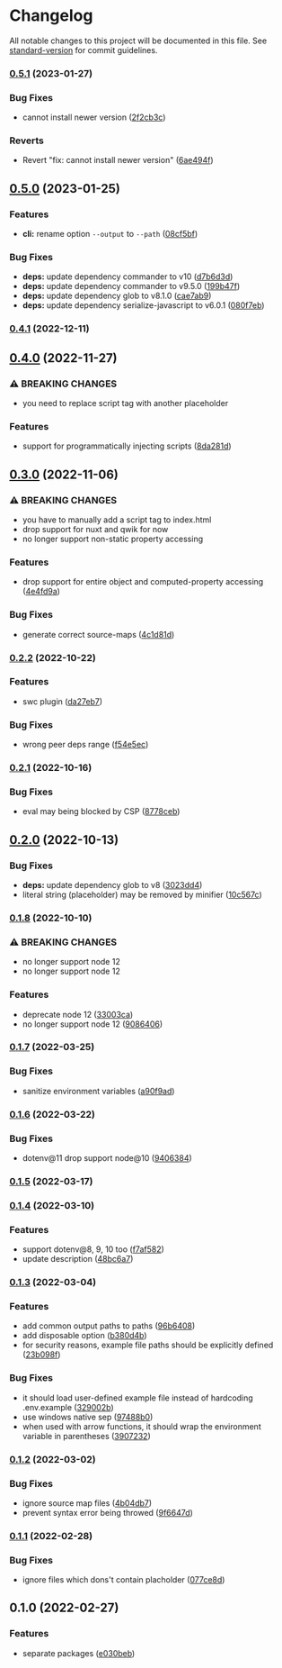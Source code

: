 # Changelog

All notable changes to this project will be documented in this file. See [standard-version](https://github.com/conventional-changelog/standard-version) for commit guidelines.

### [0.5.1](https://github.com/iendeavor/import-meta-env/compare/cli0.5.0...cli0.5.1) (2023-01-27)


### Bug Fixes

* cannot install newer version ([2f2cb3c](https://github.com/iendeavor/import-meta-env/commit/2f2cb3cb9f450b322d31bfeec4fa2b44826ba693))


### Reverts

* Revert "fix: cannot install newer version" ([6ae494f](https://github.com/iendeavor/import-meta-env/commit/6ae494f2df91f593781e1e5f5e46b9de430d8865))

## [0.5.0](https://github.com/iendeavor/import-meta-env/compare/cli0.4.1...cli0.5.0) (2023-01-25)


### Features

* **cli:** rename option `--output` to `--path` ([08cf5bf](https://github.com/iendeavor/import-meta-env/commit/08cf5bfad9e22985d73f299746777d5962c2ea0f))


### Bug Fixes

* **deps:** update dependency commander to v10 ([d7b6d3d](https://github.com/iendeavor/import-meta-env/commit/d7b6d3da733db25acfab1b00fa0cd7b226f141a8))
* **deps:** update dependency commander to v9.5.0 ([199b47f](https://github.com/iendeavor/import-meta-env/commit/199b47f23898896a568d225f901f52f97ff8f98a))
* **deps:** update dependency glob to v8.1.0 ([cae7ab9](https://github.com/iendeavor/import-meta-env/commit/cae7ab98197287bdde230c8dc21fefab43d6e509))
* **deps:** update dependency serialize-javascript to v6.0.1 ([080f7eb](https://github.com/iendeavor/import-meta-env/commit/080f7eb997ceeda50d5c067303e853aed657b165))

### [0.4.1](https://github.com/iendeavor/import-meta-env/compare/cli0.4.0...cli0.4.1) (2022-12-11)

## [0.4.0](https://github.com/iendeavor/import-meta-env/compare/cli0.3.0...cli0.4.0) (2022-11-27)


### ⚠ BREAKING CHANGES

* you need to replace script tag with another placeholder

### Features

* support for programmatically injecting scripts ([8da281d](https://github.com/iendeavor/import-meta-env/commit/8da281dd6eae0f43d4db92e1bbfe28f70f1065bf))

## [0.3.0](https://github.com/iendeavor/import-meta-env/compare/cli0.2.2...cli0.3.0) (2022-11-06)


### ⚠ BREAKING CHANGES

* you have to manually add a script tag to index.html
* drop support for nuxt and qwik for now
* no longer support non-static property accessing

### Features

* drop support for entire object and computed-property accessing ([4e4fd9a](https://github.com/iendeavor/import-meta-env/commit/4e4fd9aa54710eafbb79e79aa340ea53e0e864a7))


### Bug Fixes

* generate correct source-maps ([4c1d81d](https://github.com/iendeavor/import-meta-env/commit/4c1d81dc929f104546671fb91e55c26f2fd4061a))

### [0.2.2](https://github.com/iendeavor/import-meta-env/compare/cli0.2.1...cli0.2.2) (2022-10-22)


### Features

* swc plugin ([da27eb7](https://github.com/iendeavor/import-meta-env/commit/da27eb7f305a4cb2e415588b78387d53a29f193d))


### Bug Fixes

* wrong peer deps range ([f54e5ec](https://github.com/iendeavor/import-meta-env/commit/f54e5ec3b7610203fbd24f734a3ff5af61d903dc))

### [0.2.1](https://github.com/iendeavor/import-meta-env/compare/cli0.2.0...cli0.2.1) (2022-10-16)


### Bug Fixes

* eval may being blocked by CSP ([8778ceb](https://github.com/iendeavor/import-meta-env/commit/8778ceb356c9696177a295c4347d3c5fc6f7f723))

## [0.2.0](https://github.com/iendeavor/import-meta-env/compare/cli0.1.8...cli0.2.0) (2022-10-13)


### Bug Fixes

* **deps:** update dependency glob to v8 ([3023dd4](https://github.com/iendeavor/import-meta-env/commit/3023dd430922ceded97874b09dd637ec5574ce85))
* literal string (placeholder) may be removed by minifier ([10c567c](https://github.com/iendeavor/import-meta-env/commit/10c567c288dfee2da866910cf895fb1c00fa338d))

### [0.1.8](https://github.com/iendeavor/import-meta-env/compare/cli0.1.7...cli0.1.8) (2022-10-10)


### ⚠ BREAKING CHANGES

* no longer support node 12
* no longer support node 12

### Features

* deprecate node 12 ([33003ca](https://github.com/iendeavor/import-meta-env/commit/33003ca1045dcaa28dde6d12f577b07aa6e0951a))
* no longer support node 12 ([9086406](https://github.com/iendeavor/import-meta-env/commit/908640683e0dff593816c75903da51f971943863))

### [0.1.7](https://github.com/iendeavor/import-meta-env/compare/cli0.1.6...cli0.1.7) (2022-03-25)


### Bug Fixes

* sanitize environment variables ([a90f9ad](https://github.com/iendeavor/import-meta-env/commit/a90f9ad47dec0b7903ddfe9f1cd73bc975d78a19))

### [0.1.6](https://github.com/iendeavor/import-meta-env/compare/cli0.1.5...cli0.1.6) (2022-03-22)


### Bug Fixes

* dotenv@11 drop support node@10 ([9406384](https://github.com/iendeavor/import-meta-env/commit/940638468ce164a214a74dbd11035c1cf4898759))

### [0.1.5](https://github.com/iendeavor/import-meta-env/compare/cli0.1.4...cli0.1.5) (2022-03-17)

### [0.1.4](https://github.com/iendeavor/import-meta-env/compare/cli0.1.3...cli0.1.4) (2022-03-10)


### Features

* support dotenv@8, 9, 10 too ([f7af582](https://github.com/iendeavor/import-meta-env/commit/f7af5828a716c3348a8373e50b0e20c9c42c86c3))
* update description ([48bc6a7](https://github.com/iendeavor/import-meta-env/commit/48bc6a71a1c00b5066a376f07c44fd5204fa9fd7))

### [0.1.3](https://github.com/iendeavor/import-meta-env/compare/cli0.1.2...cli0.1.3) (2022-03-04)


### Features

* add common output paths to paths ([96b6408](https://github.com/iendeavor/import-meta-env/commit/96b6408487f2323bfad6ac00e5804255cc2d70e7))
* add disposable option ([b380d4b](https://github.com/iendeavor/import-meta-env/commit/b380d4bfdccf8186fbf2917184e0bd651c3bd19a))
* for security reasons, example file paths should be explicitly defined ([23b098f](https://github.com/iendeavor/import-meta-env/commit/23b098f0a5921dabfdd51cab1d345cc0c8c0eda1))


### Bug Fixes

* it should load user-defined example file instead of hardcoding .env.example ([329002b](https://github.com/iendeavor/import-meta-env/commit/329002b2f6f79162096463f3bd8558d680b4fe7b))
* use windows native sep ([97488b0](https://github.com/iendeavor/import-meta-env/commit/97488b06b771171b219478da16721ae893295952))
* when used with arrow functions, it should wrap the environment variable in parentheses ([3907232](https://github.com/iendeavor/import-meta-env/commit/3907232f8430be0c2e2f0133eb0140617663ccbf))

### [0.1.2](https://github.com/iendeavor/import-meta-env/compare/cli0.1.1...cli0.1.2) (2022-03-02)


### Bug Fixes

* ignore source map files ([4b04db7](https://github.com/iendeavor/import-meta-env/commit/4b04db7fea793a5eb25db08da0ad2cf796cac0a0))
* prevent syntax error being throwed ([9f6647d](https://github.com/iendeavor/import-meta-env/commit/9f6647dea60890b94cd56cd9e427472640150d45))

### [0.1.1](https://github.com/iendeavor/import-meta-env/compare/cli0.1.0...cli0.1.1) (2022-02-28)


### Bug Fixes

* ignore files which dons't contain placholder ([077ce8d](https://github.com/iendeavor/import-meta-env/commit/077ce8d2226d4a10aacf2805d58e44cf4ea1801a))

## 0.1.0 (2022-02-27)


### Features

* separate packages ([e030beb](https://github.com/iendeavor/import-meta-env/commit/e030beba3217f6d85f82f9a4ad724516fbcb1160))

